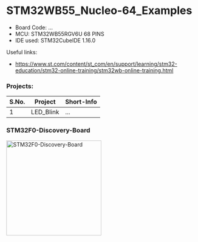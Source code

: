 # STM32WB55_Nucleo-64_Examples
- Board Code: ...
- MCU: STM32WB55RGV6U 68 PINS
- IDE used: STM32CubeIDE 1.16.0

Useful links:  
- https://www.st.com/content/st_com/en/support/learning/stm32-education/stm32-online-training/stm32wb-online-training.html

### Projects:
| S.No. | Project                           | Short-Info            |
|-------|-----------------------------------| --------------------  |
| 1     | LED_Blink                         | ...                   |


### STM32F0-Discovery-Board
<img src="z_docs/stm32f0discovery.png" alt="STM32F0-Discovery-Board" style="width:250px;"/>
